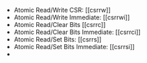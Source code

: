 - Atomic Read/Write CSR: [[csrrw]]
- Atomic Read/Write Immediate: [[csrrwi]]
- Atomic Read/Clear Bits [[csrrc]]
- Atomic Read/Clear Bits Immediate: [[csrrci]]
- Atomic Read/Set Bits: [[csrrs]]
- Atomic Read/Set Bits Immediate: [[csrrsi]]
- 